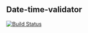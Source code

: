 ## Date-time-validator

[![Build Status](https://travis-ci.org/lynn80827/date-time-validator.svg?branch=master)](https://travis-ci.org/lynn80827/date-time-validator)